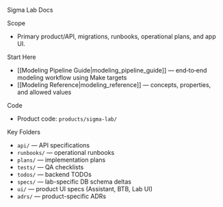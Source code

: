 Sigma Lab Docs

Scope
- Primary product/API, migrations, runbooks, operational plans, and app UI.

Start Here
- [[Modeling Pipeline Guide|modeling_pipeline_guide]] — end‑to‑end modeling workflow using Make targets
- [[Modeling Reference|modeling_reference]] — concepts, properties, and allowed values

Code
- Product code: `products/sigma-lab/`

Key Folders
- `api/` — API specifications
- `runbooks/` — operational runbooks
- `plans/` — implementation plans
- `tests/` — QA checklists
- `todos/` — backend TODOs
- `specs/` — lab-specific DB schema deltas
- `ui/` — product UI specs (Assistant, BTB, Lab UI)
- `adrs/` — product-specific ADRs
